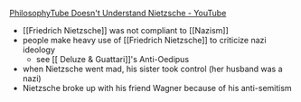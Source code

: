 
[PhilosophyTube Doesn't Understand Nietzsche - YouTube](https://youtu.be/xNC-vJOqnr4?si=5ps7WHJDbXo3gm3v)
- [[Friedrich Nietzsche]] was not compliant to [[Nazism]]
- people make heavy use of [[Friedrich Nietzsche]] to criticize nazi ideology
	- see [[ Deluze & Guattari]]'s  Anti-Oedipus
- when Nietzsche went mad, his sister took control (her husband was a nazi)
- Nietzsche broke up with his friend Wagner because of his anti-semitism